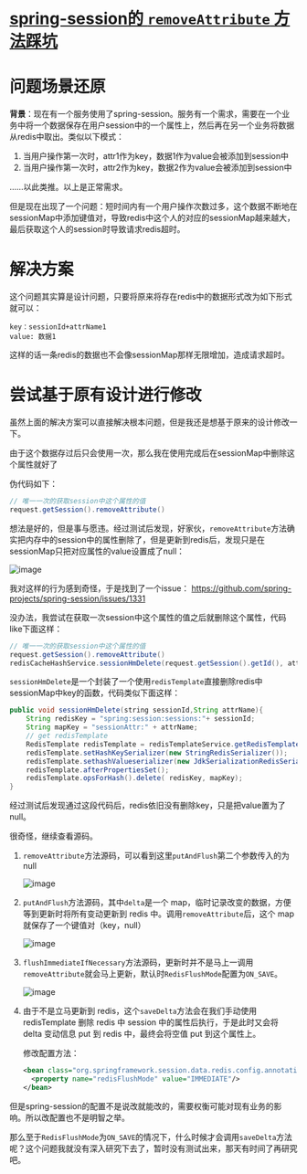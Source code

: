 # [spring-session的 `removeAttribute` 方法踩坑](https://github.com/ParadiseWitch/gitblog/issues/4)

# 问题场景还原

**背景**：现在有一个服务使用了spring-session。服务有一个需求，需要在一个业务中将一个数据保存在用户session中的一个属性上，然后再在另一个业务将数据从redis中取出。类似以下模式：

1. 当用户操作第一次时，attr1作为key，数据1作为value会被添加到session中
2. 当用户操作第一次时，attr2作为key，数据2作为value会被添加到session中

……以此类推。以上是正常需求。

但是现在出现了一个问题：短时间内有一个用户操作次数过多，这个数据不断地在sessionMap中添加键值对，导致redis中这个人的对应的sessionMap越来越大，最后获取这个人的session时导致请求redis超时。

# 解决方案

这个问题其实算是设计问题，只要将原来将存在redis中的数据形式改为如下形式就可以：
```
key：sessionId+attrName1
value: 数据1
```

这样的话一条redis的数据也不会像sessionMap那样无限增加，造成请求超时。  

# 尝试基于原有设计进行修改

虽然上面的解决方案可以直接解决根本问题，但是我还是想基于原来的设计修改一下。

由于这个数据存过后只会使用一次，那么我在使用完成后在sessionMap中删除这个属性就好了

伪代码如下：

```java
// 唯一一次的获取session中这个属性的值
request.getSession().removeAttribute()
```

想法是好的，但是事与愿违。经过测试后发现，好家伙，`removeAttribute`方法确实把内存中的session中的属性删除了，但是更新到redis后，发现只是在sessionMap只把对应属性的value设置成了null：

![image](https://user-images.githubusercontent.com/37146904/231990280-c811d874-2904-4139-a6ea-68c8f8ec4454.png)

我对这样的行为感到奇怪，于是找到了一个issue：  https://github.com/spring-projects/spring-session/issues/1331

没办法，我尝试在获取一次session中这个属性的值之后就删除这个属性，代码like下面这样：

```java
// 唯一一次的获取session中这个属性的值
request.getSession().removeAttribute()
redisCacheHashService.sessionHmDelete(request.getSession().getId(), attrName)
```

`sessionHmDelete`是一个封装了一个使用`redisTemplate`直接删除redis中sessionMap中key的函数，代码类似下面这样：

```java
public void sessionHmDelete(string sessionId,String attrName){
	String redisKey = "spring:session:sessions:"+ sessionId;
	String mapKey = "sessionAttr:" + attrName;
	// get redisTemplate 
	RedisTemplate redisTemplate = redisTemplateService.getRedisTemplate(0);
	redisTemplate.setHashKeySerializer(new StringRedisSerializer());
	redisTemplate.sethashValueserializer(new JdkSerializationRedisSerializer());
	redisTemplate.afterPropertiesSet();
	redisTemplate.opsForHash().delete( redisKey, mapKey);
}
```

经过测试后发现通过这段代码后，redis依旧没有删除key，只是把value置为了null。

很奇怪，继续查看源码。

1. `removeAttribute`方法源码，可以看到这里`putAndFlush`第二个参数传入的为 null

    ![image](https://user-images.githubusercontent.com/37146904/231990280-c811d874-2904-4139-a6ea-68c8f8ec4454.png)

2. `putAndFlush`方法源码，其中`delta`是一个 map，临时记录改变的数据，方便等到更新时将所有变动更新到 redis 中。调用`removeAttribute`后，这个 map 就保存了一个键值对（key，null）

    ![image](https://user-images.githubusercontent.com/37146904/231990892-1a405e40-6392-4b84-8de0-03ea27c8a89b.png)

3. `flushImmediateIfNecessary`方法源码，更新时并不是马上一调用`removeAttribute`就会马上更新，默认时`RedisFlushMode`配置为`ON_SAVE`。
    
    ![image](https://user-images.githubusercontent.com/37146904/231991060-79d9dd9f-8a7a-4aa2-a2d8-8c03abbd44d0.png)

    
    
4. 由于不是立马更新到 redis，这个`saveDelta`方法会在我们手动使用 redisTemplate 删除 redis 中 session 中的属性后执行，于是此时又会将 delta 变动信息 put 到 redis 中，最终会将空值 put 到这个属性上。

    修改配置方法：
    ```xml
    <bean class="org.springframework.session.data.redis.config.annotation.web.http.RedisHttpSessionConfiguration">
      <property name="redisFlushMode" value="IMMEDIATE"/>
    </bean>
    ```

但是spring-session的配置不是说改就能改的，需要权衡可能对现有业务的影响。所以改配置也不是明智之举。

那么至于`RedisFlushMode`为`ON_SAVE`的情况下，什么时候才会调用`saveDelta`方法呢？这个问题我就没有深入研究下去了，暂时没有测试出来，那天有时间了再研究吧。


